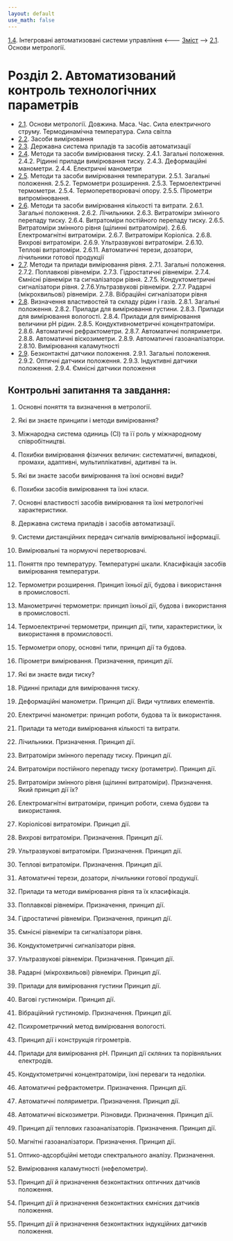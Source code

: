 ```yaml
---
layout: default
use_math: false
---
```


[1.4](1_4.md). Інтегровані автоматизовані системи управління <--- [Зміст](README.md) --> [2.1](2_1.md). Основи метрології. 

# Розділ 2. Автоматизований контроль технологічних параметрів 

- [2.1](2_1.md). Основи метрології. Довжина. Маса. Час. Сила електричного струму. Термодинамічна температура. Сила світла
- [2.2](2_2.md). Засоби вимірювання
- [2.3](2_3.md). Державна система приладів та засобів автоматизації
- [2.4](2_4.md). Методи та засоби вимірювання тиску. 2.4.1. Загальні положення. 2.4.2. Рідинні прилади вимірювання тиску. 2.4.3. Деформаційні манометри. 2.4.4. Електричні манометри
- [2.5](2_5.md). Методи та засоби вимірювання температури. 2.5.1. Загальні положення. 2.5.2. Термометри розширення. 2.5.3. Термоелектричні термометри. 2.5.4. Термоперетворювачі опору. 2.5.5. Пірометри випромінювання.
- [2.6](2_6.md). Методи та засоби вимірювання кількості та витрати. 2.6.1. Загальні положення. 2.6.2. Лічильники. 2.6.3. Витратоміри змінного перепаду тиску. 2.6.4. Витратоміри постійного перепаду тиску. 2.6.5. Витратоміри змінного рівня (щілинні витратоміри). 2.6.6. Електромагнітні витратоміри. 2.6.7. Витратоміри Коріоліса. 2.6.8. Вихрові витратоміри. 2.6.9. Ультразвукові витратоміри. 2.6.10. Теплові витратоміри. 2.6.11. Автоматичні терези, дозатори, лічильники готової продукції
- [2.7](2_7.md). Методи та прилади вимірювання рівня. 2.7.1. Загальні положення. 2.7.2. Поплавкові рівнеміри. 2.7.3. Гідростатичні рівнеміри. 2.7.4. Ємнісні рівнеміри та сигналізатори рівня. 2.7.5. Кондуктометричні сигналізатори рівня. 2.7.6.Ультразвукові рівнеміри. 2.7.7. Радарні (мікрохвильові) рівнеміри. 2.7.8. Вібраційні сигналізатори рівня
- [2.8](2_8.md). Визначення властивостей та складу рідин і газів. 2.8.1. Загальні положення. 2.8.2. Прилади для вимірювання густини. 2.8.3. Прилади для вимірювання вологості. 2.8.4. Прилади для вимірювання величини рН рідин. 2.8.5. Кондуктивнометричні концентратоміри. 2.8.6. Автоматичні рефрактометри. 2.8.7. Автоматичні поляриметри. 2.8.8. Автоматичні віскозиметри. 2.8.9. Автоматичні газоаналізатори. 2.8.10. Вимірювання каламутності
- [2.9](2_9.md). Безконтактні датчики положення. 2.9.1. Загальні положення. 2.9.2. Оптичні датчики положення. 2.9.3. Індуктивні датчики положення. 2.9.4. Ємнісні датчики положення

## Контрольні запитання та завдання:

1.    Основні поняття та визначення в метрології.

2.    Які ви знаєте принципи і методи вимірювання?

3.    Міжнародна система одиниць (СІ) та її роль у міжнародному співробітництві.

4.    Похибки вимірювання фізичних величин: систематичні, випадкові, промахи, адаптивні, мультиплікативні, адитивні та ін.

5.    Які ви знаєте засоби вимірювання та їхні основні види?

6.    Похибки засобів вимірювання та їхні класи.

7.    Основні властивості засобів вимірювання та їхні метрологічні характеристики.

8.    Державна система приладів і засобів автоматизації.

9.    Системи дистанційних передач сигналів вимірювальної інформації.

10.  Вимірювальні та нормуючі перетворювачі.

11.  Поняття про температуру. Температурні шкали. Класифікація засобів вимірювання температури.

12.  Термометри розширення. Принцип їхньої дії, будова і використання в промисловості.

13.  Манометричні термометри: принцип їхньої дії, будова і використання в промисловості.

14.  Термоелектричні термометри, принцип дії, типи, характеристики, їх використання в промисловості.

15.  Термометри опору, основні типи, принцип дії та будова.

16.  Пірометри вимірювання. Призначення, принцип дії.

17.  Які ви знаєте види тиску?

18.  Рідинні прилади для вимірювання тиску. 

19.  Деформаційні манометри. Принцип дії. Види чутливих елементів.

20.  Електричні манометри: принцип роботи, будова та їх використання.

21.  Прилади та методи вимірювання кількості та витрати.

22.  Лічильники. Призначення. Принцип дії.

23.  Витратоміри змінного перепаду тиску. Принцип дії.

24.  Витратоміри постійного перепаду тиску (ротаметри). Принцип дії.

25.  Витратоміри змінного рівня (щілинні витратоміри). Призначення. Який принцип дії їх?

26.  Електромагнітні витратоміри, принцип роботи, схема будови та використання.

27.  Коріолісові витратоміри. Принцип дії. 

28.  Вихрові витратоміри. Призначення. Принцип дії. 

29.  Ультразвукові витратоміри. Призначення. Принцип дії.

30.  Теплові витратоміри. Призначення. Принцип дії.

31.  Автоматичні терези, дозатори, лічильники готової продукції.

32.  Прилади та методи вимірювання рівня та їх класифікація.

33.  Поплавкові рівнеміри. Призначення, принцип дії.

34.  Гідростатичні рівнеміри. Призначення, принцип дії.

35.  Ємнісні рівнеміри та сигналізатори рівня. 

36.  Кондуктометричні сигналізатори рівня.

37.  Ультразвукові рівнеміри. Призначення. Принцип дії.

38.  Радарні (мікрохвильові) рівнеміри. Принцип дії.

39.  Прилади для вимірювання густини Принцип дії.

40.  Вагові густиноміри. Принцип дії.

41.  Вібраційний густиномір. Призначення. Принцип дії.

42.  Психрометричний метод вимірювання вологості. 

43.  Принцип дії і конструкція гігрометрів.

44.  Прилади для вимірювання рН. Принцип дії скляних та порівняльних електродів.

45.  Кондуктометричні концентратоміри, їхні переваги та недоліки.

46.  Автоматичні рефрактометри. Призначення. Принцип дії.

47.  Автоматичні поляриметри. Призначення. Принцип дії.

48.  Автоматичні віскозиметри. Різновиди. Призначення. Принцип дії.

49.  Принцип дії теплових газоаналізаторів. Призначення. Принцип дії. 

50.  Магнітні газоаналізатори. Призначення. Принцип дії.

51.  Оптико-адсорбційні методи спектрального аналізу. Призначення.

52.  Вимірювання каламутності (нефелометри).

53.  Принцип дії й призначення безконтактних оптичних датчиків положення.

54.  Принцип дії й призначення безконтактних ємнісних датчиків положення.

55.  Принцип дії й призначення безконтактних індукційних датчиків положення.
